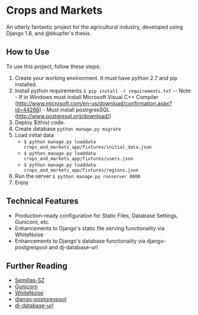 # Crops and Markets

An utterly fantastic project for the agricultural industry, developed using Django 1.8, and @bkupfer's thesis.

## How to Use

To use this project, follow these steps:

1. Create your working environment.
	It must have python 2.7 and pip installed.
2. Install python requirements
	`$ pip install -r requirements.txt`
	-- Note:
		- If in Windows must install Microsoft Visual C++ Compiler (http://www.microsoft.com/en-us/download/confirmation.aspx?id=44266)
		- Must install postrgresSQL (http://www.postgresql.org/download/)
3. Deploy $(this) code.
4. Create database
	`python manage.py migrate`
5. Load initial data
	- `$ python manage.py loaddata crops_and_markets_app/fixtures/initial_data.json`
	- `$ python manage.py loaddata crops_and_markets_app/fixtures/users.json`
	- `$ python manage.py loaddata crops_and_markets_app/fixtures/regions.json`
6. Run the server
	`$ python manage.py runserver 8000`
7. Enjoy

## Technical Features

- Production-ready configuration for Static Files, Database Settings, Gunicorn, etc.
- Enhancements to Django's static file serving functionality via WhiteNoise
- Enhancements to Django's database functionality via django-postgrespool and dj-database-url

## Further Reading

- [Semillas-SZ](http://www.semillas-sz.com/)
- [Gunicorn](https://warehouse.python.org/project/gunicorn/)
- [WhiteNoise](https://warehouse.python.org/project/whitenoise/)
- [django-postgrespool](https://warehouse.python.org/project/django-postgrespool/)
- [dj-database-url](https://warehouse.python.org/project/dj-database-url/)
